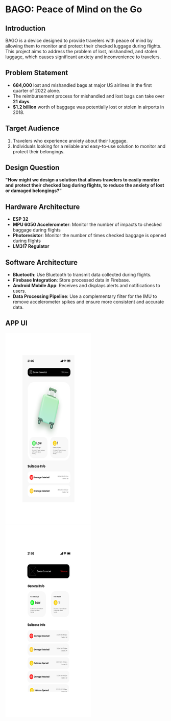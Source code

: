 # BAGO: Peace of Mind on the Go

## Introduction

BAGO is a device designed to provide travelers with peace of mind by allowing them to monitor and protect their checked luggage during flights. This project aims to address the problem of lost, mishandled, and stolen luggage, which causes significant anxiety and inconvenience to travelers.

## Problem Statement

- **684,000** lost and mishandled bags at major US airlines in the first quarter of 2022 alone.
- The reimbursement process for mishandled and lost bags can take over **21 days**.
- **$1.2 billion** worth of baggage was potentially lost or stolen in airports in 2018.

## Target Audience

1. Travelers who experience anxiety about their luggage.
2. Individuals looking for a reliable and easy-to-use solution to monitor and protect their belongings.

## Design Question

**"How might we design a solution that allows travelers to easily monitor and protect their checked bag during flights, to reduce the anxiety of lost or damaged belongings?"**

## Hardware Architecture

- **ESP 32**
- **MPU 6050 Accelerometer**: Monitor the number of impacts to checked baggage during flights
- **Photoresistor**: Monitor the number of times checked baggage is opened during flights
- **LM317 Regulator**

## Software Architecture

- **Bluetooth**: Use Bluetooth to transmit data collected during flights.
- **Firebase Integration**: Store processed data in Firebase.
- **Android Mobile App**: Receives and displays alerts and notifications to users.
- **Data Processing Pipeline**: Use a complementary filter for the IMU to remove accelerometer spikes and ensure more consistent and accurate data.

## APP UI
<img src="suitcase_image.png" width="270" height="600"> <img src="suitcase_image2.png" width="270" height="600">

